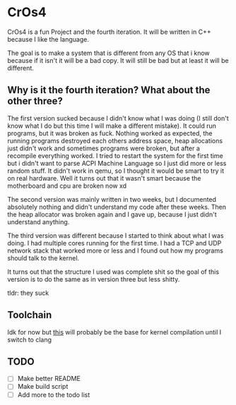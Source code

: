 # CrOs4

CrOs4 is a fun Project and the fourth iteration. It will be written in C++ because I like the language.

The goal is to make a system that is different from any OS that i know because if it isn't it will be a bad copy.
It will still be bad but at least it will be different.

## Why is it the fourth iteration? What about the other three?
The first version sucked because I didn't know what I was doing (I still don't know what I do but this time I will make a different mistake).
It could run programs, but it was broken as fuck. 
Nothing worked as expected, the running programs destroyed each others address space, heap allocations just didn't work and sometimes programs were broken, but after a recompile everything worked.
I tried to restart the system for the first time but i didn't want to parse ACPI Machine Language so I just did more or less random stuff. It didn't work in qemu, so I thought it would be smart to try it on real hardware. Well it turns out that it wasn't smart because the motherboard and cpu are broken now xd

The second version was mainly written in two weeks, but I documented absolutely nothing and didn't understand my code after these weeks. Then the heap allocator was broken again and I gave up, because I just didn't understand anything.

The third version was different because I started to think about what I was doing. I had multiple cores running for the first time. I had a TCP and UDP network stack that worked more or less and I found out how my programs should talk to the kernel.

It turns out that the structure I used was complete shit so the goal of this version is to do the same as in version three but less shitty.

tldr: they suck

## Toolchain

Idk for now but [this](https://github.com/wichtounet/thor-os/wiki/Cross-Compiler) will probably be the base for kernel compilation until I switch to clang

## TODO

- [ ] Make better README
- [ ] Make build script
- [ ] Add more to the todo list